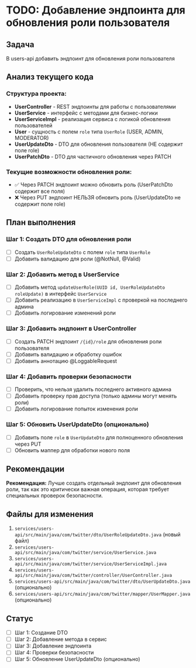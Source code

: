 # TODO: Добавление эндпоинта для обновления роли пользователя

## Задача
В users-api добавить эндпоинт для обновления роли пользователя

## Анализ текущего кода

### Структура проекта:
- **UserController** - REST эндпоинты для работы с пользователями
- **UserService** - интерфейс с методами для бизнес-логики  
- **UserServiceImpl** - реализация сервиса с логикой обновления пользователей
- **User** - сущность с полем `role` типа `UserRole` (USER, ADMIN, MODERATOR)
- **UserUpdateDto** - DTO для обновления пользователя (НЕ содержит поле role)
- **UserPatchDto** - DTO для частичного обновления через PATCH

### Текущие возможности обновления роли:
- ✅ Через PATCH эндпоинт можно обновить роль (UserPatchDto содержит все поля)
- ❌ Через PUT эндпоинт НЕЛЬЗЯ обновить роль (UserUpdateDto не содержит поле role)

## План выполнения

### Шаг 1: Создать DTO для обновления роли
- [ ] Создать `UserRoleUpdateDto` с полем `role` типа `UserRole`
- [ ] Добавить валидацию для роли (@NotNull, @Valid)

### Шаг 2: Добавить метод в UserService
- [ ] Добавить метод `updateUserRole(UUID id, UserRoleUpdateDto roleUpdate)` в интерфейс `UserService`
- [ ] Добавить реализацию в `UserServiceImpl` с проверкой на последнего админа
- [ ] Добавить логирование изменений роли

### Шаг 3: Добавить эндпоинт в UserController
- [ ] Создать PATCH эндпоинт `/{id}/role` для обновления роли пользователя
- [ ] Добавить валидацию и обработку ошибок
- [ ] Добавить аннотацию @LoggableRequest

### Шаг 4: Добавить проверки безопасности
- [ ] Проверить, что нельзя удалить последнего активного админа
- [ ] Добавить проверку прав доступа (только админы могут менять роли)
- [ ] Добавить логирование попыток изменения роли

### Шаг 5: Обновить UserUpdateDto (опционально)
- [ ] Добавить поле `role` в `UserUpdateDto` для полноценного обновления через PUT
- [ ] Обновить маппер для обработки нового поля

## Рекомендации

**Рекомендация:** Лучше создать отдельный эндпоинт для обновления роли, так как это критически важная операция, которая требует специальных проверок безопасности.

## Файлы для изменения

1. `services/users-api/src/main/java/com/twitter/dto/UserRoleUpdateDto.java` (новый файл)
2. `services/users-api/src/main/java/com/twitter/service/UserService.java`
3. `services/users-api/src/main/java/com/twitter/service/UserServiceImpl.java`
4. `services/users-api/src/main/java/com/twitter/controller/UserController.java`
5. `services/users-api/src/main/java/com/twitter/dto/UserUpdateDto.java` (опционально)
6. `services/users-api/src/main/java/com/twitter/mapper/UserMapper.java` (опционально)

## Статус
- [ ] Шаг 1: Создание DTO
- [ ] Шаг 2: Добавление метода в сервис
- [ ] Шаг 3: Добавление эндпоинта
- [ ] Шаг 4: Проверки безопасности
- [ ] Шаг 5: Обновление UserUpdateDto (опционально)